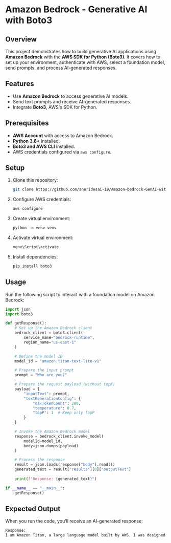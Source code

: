 # Amazon Bedrock - Generative AI with Boto3

## Overview
This project demonstrates how to build generative AI applications using **Amazon Bedrock** with the **AWS SDK for Python (Boto3)**. It covers how to set up your environment, authenticate with AWS, select a foundation model, send prompts, and process AI-generated responses.

## Features
- Use **Amazon Bedrock** to access generative AI models.
- Send text prompts and receive AI-generated responses.
- Integrate **Boto3**, AWS's SDK for Python.

## Prerequisites
- **AWS Account** with access to Amazon Bedrock.
- **Python 3.8+** installed.
- **Boto3 and AWS CLI** installed.
- AWS credentials configured via `aws configure`.

## Setup
1. Clone this repository:
   ```sh
   git clone https://github.com/aneridesai-19/Amazon-bedrock-GenAI-with-Boto3
   ```
2. Configure AWS credentials:
   ```sh
   aws configure
   ```
3. Create virtual environment:
   ```sh
   python -m venv venv
   ```
4. Activate virtual environment:
   ```sh
   venv\Script\activate
   ```
5. Install dependencies:
   ```sh
   pip install boto3
   ```

## Usage
Run the following script to interact with a foundation model on Amazon Bedrock:

```python
import json
import boto3

def getResponse():
    # Set up the Amazon Bedrock client
    bedrock_client = boto3.client(
        service_name="bedrock-runtime",
        region_name="us-east-1"
    )

    # Define the model ID
    model_id = "amazon.titan-text-lite-v1"

    # Prepare the input prompt
    prompt = "Who are you?"

    # Prepare the request payload (without topK)
    payload = {
        "inputText": prompt,
        "textGenerationConfig": {
            "maxTokenCount": 200,
            "temperature": 0.7,
            "topP": 1  # Keep only topP
        }
    }

    # Invoke the Amazon Bedrock model
    response = bedrock_client.invoke_model(
        modelId=model_id,
        body=json.dumps(payload)
    )

    # Process the response
    result = json.loads(response["body"].read())
    generated_text = result["results"][0]["outputText"]
    
    print(f"Response: {generated_text}")

if __name__ == "__main__":
    getResponse()
```

## Expected Output
When you run the code, you’ll receive an AI-generated response:
```sh
Response: 
I am Amazon Titan, a large language model built by AWS. I was designed to assist you with tasks or answer any questions you may have. How may I help you?
```

